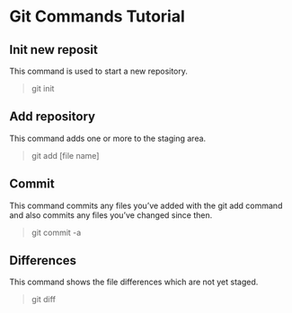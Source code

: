 # **Git Commands Tutorial**

## Init new reposit

This command is used to start a new repository.

> git init

## Add repository

This command adds one or more to the staging area.

> git add [file name]

## Commit

This command commits any files you’ve added with the git add command and also commits any files you’ve changed since then.
> git commit -a

## Differences 
This command shows the file differences which are not yet staged.
>git diff

